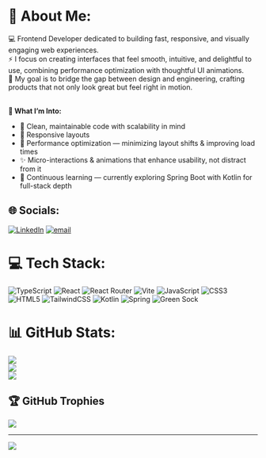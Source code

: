 # 💫 About Me:
💻 Frontend Developer dedicated to building fast, responsive, and visually engaging web experiences.<br>⚡ I focus on creating interfaces that feel smooth, intuitive, and delightful to use, combining performance optimization with thoughtful UI animations.<br>🎯 My goal is to bridge the gap between design and engineering, crafting products that not only look great but feel right in motion.<br><br>

**🧠 What I’m Into:**
- 🧩 Clean, maintainable code with scalability in mind
- 🎨 Responsive layouts
- 🚀 Performance optimization — minimizing layout shifts & improving load times
- ✨ Micro-interactions & animations that enhance usability, not distract from it
- 🧰 Continuous learning — currently exploring Spring Boot with Kotlin for full-stack depth


## 🌐 Socials:
[![LinkedIn](https://img.shields.io/badge/LinkedIn-%230077B5.svg?logo=linkedin&logoColor=white)](https://linkedin.com/in/ahmed-ibrahim-807258243) [![email](https://img.shields.io/badge/Email-D14836?logo=gmail&logoColor=white)](mailto:ahmed.ibrahim.elsayed01@gmail.com) 

# 💻 Tech Stack:
![TypeScript](https://img.shields.io/badge/typescript-%23007ACC.svg?style=flat&logo=typescript&logoColor=white) ![React](https://img.shields.io/badge/react-%2320232a.svg?style=flat&logo=react&logoColor=%2361DAFB) ![React Router](https://img.shields.io/badge/React_Router-CA4245?style=flat&logo=react-router&logoColor=white) ![Vite](https://img.shields.io/badge/vite-%23646CFF.svg?style=flat&logo=vite&logoColor=white) ![JavaScript](https://img.shields.io/badge/javascript-%23323330.svg?style=flat&logo=javascript&logoColor=%23F7DF1E) ![CSS3](https://img.shields.io/badge/css3-%231572B6.svg?style=flat&logo=css3&logoColor=white) ![HTML5](https://img.shields.io/badge/html5-%23E34F26.svg?style=flat&logo=html5&logoColor=white) ![TailwindCSS](https://img.shields.io/badge/tailwindcss-%2338B2AC.svg?style=flat&logo=tailwind-css&logoColor=white) ![Kotlin](https://img.shields.io/badge/kotlin-%237F52FF.svg?style=flat&logo=kotlin&logoColor=white) ![Spring](https://img.shields.io/badge/spring-%236DB33F.svg?style=flat&logo=spring&logoColor=white) ![Green Sock](https://img.shields.io/badge/green%20sock-88CE02?style=flat&logo=greensock&logoColor=white)
# 📊 GitHub Stats:
![](https://github-readme-stats.vercel.app/api?username=Ah-Ibrahim&theme=dark&hide_border=false&include_all_commits=false&count_private=false)<br/>
![](https://nirzak-streak-stats.vercel.app/?user=Ah-Ibrahim&theme=dark&hide_border=false)<br/>
![](https://github-readme-stats.vercel.app/api/top-langs/?username=Ah-Ibrahim&theme=dark&hide_border=false&include_all_commits=false&count_private=false&layout=compact)

## 🏆 GitHub Trophies
![](https://github-profile-trophy.vercel.app/?username=Ah-Ibrahim&theme=radical&no-frame=false&no-bg=true&margin-w=4)

---
[![](https://visitcount.itsvg.in/api?id=Ah-Ibrahim&icon=0&color=0)](https://visitcount.itsvg.in)

<!-- Proudly created with GPRM ( https://gprm.itsvg.in ) -->
